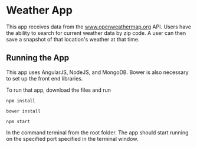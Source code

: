 # Weather App

This app receives data from the www.openweathermap.org API. Users have the ability to search for current weather data by zip code. A user can then save a snapshot of that location's weather at that time.

## Running the App
This app uses AngularJS, NodeJS, and MongoDB. Bower is also necessary to set up the front end libraries.

To run that app, download the files and run

````
npm install
````

````
bower install
````

````
npm start
````

In the command terminal from the root folder. The app should start running on the specified port specified in the terminal window.